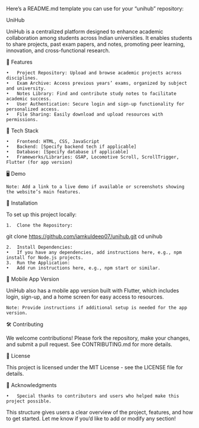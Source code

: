 Here’s a README.md template you can use for your “unihub” repository:

UniHub

UniHub is a centralized platform designed to enhance academic collaboration among students across Indian universities. It enables students to share projects, past exam papers, and notes, promoting peer learning, innovation, and cross-functional research.

🚀 Features

	•	Project Repository: Upload and browse academic projects across disciplines.
	•	Exam Archive: Access previous years’ exams, organized by subject and university.
	•	Notes Library: Find and contribute study notes to facilitate academic success.
	•	User Authentication: Secure login and sign-up functionality for personalized access.
	•	File Sharing: Easily download and upload resources with permissions.

🔧 Tech Stack

	•	Frontend: HTML, CSS, JavaScript
	•	Backend: [Specify backend tech if applicable]
	•	Database: [Specify database if applicable]
	•	Frameworks/Libraries: GSAP, Locomotive Scroll, ScrollTrigger, Flutter (for app version)

🖥️ Demo

	Note: Add a link to a live demo if available or screenshots showing the website’s main features.

📂 Installation

To set up this project locally:

	1.	Clone the Repository:

git clone https://github.com/iamkuldeep07/unihub.git
cd unihub


	2.	Install Dependencies:
	•	If you have any dependencies, add instructions here, e.g., npm install for Node.js projects.
	3.	Run the Application:
	•	Add run instructions here, e.g., npm start or similar.

📱 Mobile App Version

UniHub also has a mobile app version built with Flutter, which includes login, sign-up, and a home screen for easy access to resources.

	Note: Provide instructions if additional setup is needed for the app version.

🛠️ Contributing

We welcome contributions! Please fork the repository, make your changes, and submit a pull request. See CONTRIBUTING.md for more details.

📝 License

This project is licensed under the MIT License - see the LICENSE file for details.

🙌 Acknowledgments

	•	Special thanks to contributors and users who helped make this project possible.

This structure gives users a clear overview of the project, features, and how to get started. Let me know if you’d like to add or modify any section!
